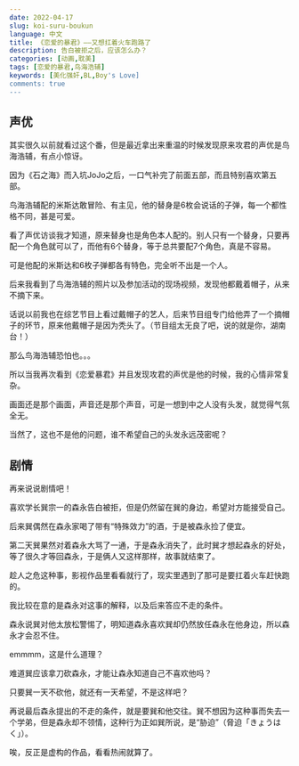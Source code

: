 ```yaml
---
date: 2022-04-17
slug: koi-suru-boukun
language: 中文
title: 《恋爱的暴君》——又想扛着火车跑路了
description: 告白被拒之后，应该怎么办？
categories: [动画,耽美]
tags: [恋爱的暴君,鸟海浩辅]
keywords: [美化强奸,BL,Boy's Love]
comments: true
---
```


## 声优

其实很久以前就看过这个番，但是最近拿出来重温的时候发现原来攻君的声优是鸟海浩辅，有点小惊讶。

因为《石之海》而入坑JoJo之后，一口气补完了前面五部，而且特别喜欢第五部。

鸟海浩辅配的米斯达敢冒险、有主见，他的替身是6枚会说话的子弹，每一个都性格不同，甚是可爱。

看了声优访谈我才知道，原来替身也是角色本人配的。别人只有一个替身，只要再配一个角色就可以了，而他有6个替身，等于总共要配7个角色，真是不容易。

可是他配的米斯达和6枚子弹都各有特色，完全听不出是一个人。

后来我看到了鸟海浩辅的照片以及参加活动的现场视频，发现他都戴着帽子，从来不摘下来。

话说以前我也在综艺节目上看过戴帽子的艺人，后来节目组专门给他弄了一个摘帽子的环节，原来他戴帽子是因为秃头了。（节目组太无良了吧，说的就是你，湖南台！）

那么鸟海浩辅恐怕也。。。

所以当我再次看到《恋爱暴君》并且发现攻君的声优是他的时候，我的心情非常复杂。

画面还是那个画面，声音还是那个声音，可是一想到中之人没有头发，就觉得气氛全无。

当然了，这也不是他的问题，谁不希望自己的头发永远茂密呢？

## 剧情

再来说说剧情吧！

喜欢学长巽宗一的森永告白被拒，但是仍然留在巽的身边，希望对方能接受自己。

后来巽偶然在森永家喝了带有“特殊效力”的酒，于是被森永捡了便宜。

第二天巽果然对着森永大骂了一通，于是森永消失了，此时巽才想起森永的好处，等了很久才等回森永，于是俩人又这样那样，故事就结束了。

趁人之危这种事，影视作品里看看就行了，现实里遇到了那可是要扛着火车赶快跑的。

我比较在意的是森永对这事的解释，以及后来答应不走的条件。

森永说巽对他太放松警惕了，明知道森永喜欢巽却仍然放任森永在他身边，所以森永才会忍不住。

emmmm，这是什么道理？

难道巽应该拿刀砍森永，才能让森永知道自己不喜欢他吗？

只要巽一天不砍他，就还有一天希望，不是这样吧？

再说最后森永提出的不走的条件，就是要巽和他交往。巽不想因为这种事而失去一个学弟，但是森永却不领情，这种行为正如巽所说，是“胁迫”（脅迫「きょうはく」）。

唉，反正是虚构的作品，看看热闹就算了。
